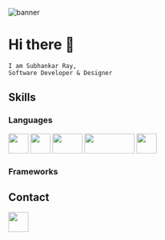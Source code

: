 
![banner](https://github.com/Subhankar-Ray192/Subhankar-Ray192/assets/91007834/dbdd044b-c879-48d7-939c-abbd5654abcc)
# Hi there 👋
```
I am Subhankar Ray,
Software Developer & Designer
```

## Skills
### Languages
<img src="https://github.com/Subhankar-Ray192/Subhankar-Ray192/assets/91007834/2286e1e7-b334-472f-b6e1-122f070279ab" width=40 height=40 />
<img src="https://github.com/Subhankar-Ray192/Subhankar-Ray192/assets/91007834/dcabecfc-f60a-4aeb-b90b-d8e2951e8669" width=40 height=40 />

<img src="https://github.com/Subhankar-Ray192/Subhankar-Ray192/assets/91007834/d5453330-635e-4909-881f-3512391cb659" width=60 height=40 />
<img src="https://github.com/Subhankar-Ray192/Subhankar-Ray192/assets/91007834/4cdeaf8f-9029-4607-a18c-9f127786df67" width=100 height=40 />

<img src="https://github.com/Subhankar-Ray192/Subhankar-Ray192/assets/91007834/cf75d711-d46a-429c-92f0-87be4c684a51" width=40 height=40 />


### Frameworks

## Contact
<img src="https://github.com/Subhankar-Ray192/Subhankar-Ray192/assets/91007834/4c819b41-8659-41a6-8989-460404b178bb" width=40 height=40 />

<!--
**Subhankar-Ray192/Subhankar-Ray192** is a ✨ _special_ ✨ repository because its `README.md` (this file) appears on your GitHub profile.

Here are some ideas to get you started:

- 🔭 I’m currently working on ...
- 🌱 I’m currently learning ...
- 👯 I’m looking to collaborate on ...
- 🤔 I’m looking for help with ...
- 💬 Ask me about ...
- 📫 How to reach me: ...
- 😄 Pronouns: ...
- ⚡ Fun fact: ...
-->
